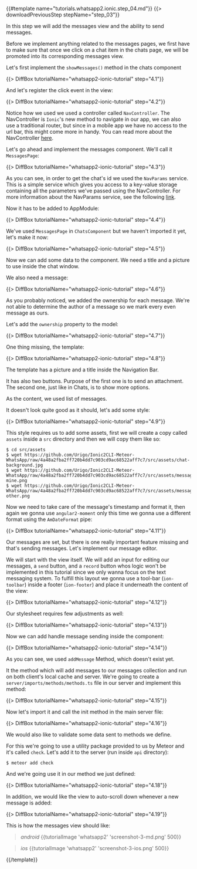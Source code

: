 {{#template name="tutorials.whatsapp2.ionic.step_04.md"}}
{{> downloadPreviousStep stepName="step_03"}}

In this step we will add the messages view and the ability to send messages.

Before we implement anything related to the messages pages, we first have to make sure that once we click on a chat item in the chats page, we will be promoted into its corresponding messages view.

Let's first implement the `showMessages()` method in the chats component

{{> DiffBox tutorialName="whatsapp2-ionic-tutorial" step="4.1"}}

And let's register the click event in the view:

{{> DiffBox tutorialName="whatsapp2-ionic-tutorial" step="4.2"}}

Notice how we used we used a controller called `NavController`. The NavController is `Ionic`'s new method to navigate in our app, we can also use a traditional router, but since in a mobile app we have no access to the url bar, this might come more in handy. You can read more about the NavController [here](http://ionicframework.com/docs/v2/api/components/nav/NavController/).

Let's go ahead and implement the messages component. We'll call it `MessagesPage`:

{{> DiffBox tutorialName="whatsapp2-ionic-tutorial" step="4.3"}}

As you can see, in order to get the chat's id we used the `NavParams` service. This is a simple service which gives you access to a key-value storage containing all the parameters we've passed using the NavController. For more information about the NavParams service, see the following [link](http://ionicframework.com/docs/v2/api/components/nav/NavParams).

Now it has to be added to AppModule:

{{> DiffBox tutorialName="whatsapp2-ionic-tutorial" step="4.4"}}

We've used `MessagesPage` in `ChatsComponent` but we haven't imported it yet, let's make it now:

{{> DiffBox tutorialName="whatsapp2-ionic-tutorial" step="4.5"}}

Now we can add some data to the component. We need a title and a picture to use inside the chat window. 

We also need a message:

{{> DiffBox tutorialName="whatsapp2-ionic-tutorial" step="4.6"}}

As you probably noticed, we added the ownership for each message. 
We're not able to determine the author of a message so we mark every even message as ours.

Let's add the `ownership` property to the model:

{{> DiffBox tutorialName="whatsapp2-ionic-tutorial" step="4.7"}}

One thing missing, the template:

{{> DiffBox tutorialName="whatsapp2-ionic-tutorial" step="4.8"}}

The template has a picture and a title inside the Navigation Bar. 

It has also two buttons. Purpose of the first one is to send an attachment. The second one, just like in Chats, is to show more options.

As the content, we used list of messages.

It doesn't look quite good as it should, let's add some style:

{{> DiffBox tutorialName="whatsapp2-ionic-tutorial" step="4.9"}}

This style requires us to add some assets, first we will create a copy called `assets` inside a `src` directory and then we will copy them like so:

    $ cd src/assets
    $ wget https://github.com/Urigo/Ionic2CLI-Meteor-WhatsApp/raw/4a48a2fba2ff720b4dd7c903cd9ac68522aff7c7/src/assets/chat-background.jpg
    $ wget https://github.com/Urigo/Ionic2CLI-Meteor-WhatsApp/raw/4a48a2fba2ff720b4dd7c903cd9ac68522aff7c7/src/assets/message-mine.png
    $ wget https://github.com/Urigo/Ionic2CLI-Meteor-WhatsApp/raw/4a48a2fba2ff720b4dd7c903cd9ac68522aff7c7/src/assets/message-other.png

Now we need to take care of the message's timestamp and format it, then again we gonna use `angular2-moment` only this time we gonna use a different format using the `AmDateFormat` pipe:

{{> DiffBox tutorialName="whatsapp2-ionic-tutorial" step="4.11"}}

Our messages are set, but there is one really important feature missing and that's sending messages. Let's implement our message editor.

We will start with the view itself. We will add an input for editing our messages, a `send` button, and a `record` button whos logic won't be implemented in this tutorial since we only wanna focus on the text messaging system. To fulfill this layout we gonna use a tool-bar (`ion-toolbar`) inside a footer (`ion-footer`) and place it underneath the content of the view:

{{> DiffBox tutorialName="whatsapp2-ionic-tutorial" step="4.12"}}

Our stylesheet requires few adjustments as well:

{{> DiffBox tutorialName="whatsapp2-ionic-tutorial" step="4.13"}}

Now we can add handle message sending inside the component:

{{> DiffBox tutorialName="whatsapp2-ionic-tutorial" step="4.14"}}

As you can see, we used `addMessage` Method, which doesn't exist yet.

It the method which will add messages to our messages collection and run on both client's local cache and server. We're going to create a `server/imports/methods/methods.ts` file in our server and implement this method:

{{> DiffBox tutorialName="whatsapp2-ionic-tutorial" step="4.15"}}

Now let's import it and call the init method in the main server file:

{{> DiffBox tutorialName="whatsapp2-ionic-tutorial" step="4.16"}}

We would also like to validate some data sent to methods we define.

For this we're going to use a utility package provided to us by Meteor and it's called `check`. Let's add it to the server (run inside `api` directory):

    $ meteor add check

And we're going use it in our method we just defined:

{{> DiffBox tutorialName="whatsapp2-ionic-tutorial" step="4.18"}}

In addition, we would like the view to auto-scroll down whenever a new message is added:

{{> DiffBox tutorialName="whatsapp2-ionic-tutorial" step="4.19"}}


This is how the messages view should like:

> *android* {{tutorialImage 'whatsapp2' 'screenshot-3-md.png' 500}}

> *ios* {{tutorialImage 'whatsapp2' 'screenshot-3-ios.png' 500}}

{{/template}}